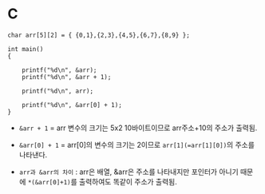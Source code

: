# C
```
char arr[5][2] = { {0,1},{2,3},{4,5},{6,7},{8,9} };

int main()
{

	printf("%d\n", &arr);
	printf("%d\n", &arr + 1);

	printf("%d\n", arr);

	printf("%d\n", &arr[0] + 1);
}
```

- `&arr + 1` = arr 변수의 크기는 5x2 10바이트이므로 arr주소+10의 주소가 출력됨.
- `&arr[0] + 1`  = arr[0]의 변수의 크기는 2이므로 `arr[1](=arr[1][0])`의 주소를 나타낸다. 

- `arr과 &arr의 차이` : arr은 배열, &arr은 주소를 나타내지만 포인터가 아니기 때문에 `*(&arr[0]+1)`를 출력하여도 똑같이 주소가 출력됨.
